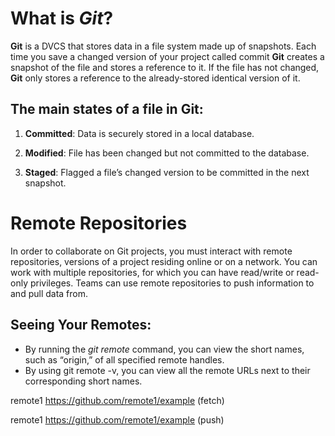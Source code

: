 # What is _**Git**_?
**Git** is a DVCS that stores data in a file system made up of snapshots. Each time you save a changed version of your project called commit **Git** creates a snapshot of the file and stores a reference to it. If the file has not changed, **Git** only stores a reference to the already-stored identical version of it.

## The main states of a file in Git:
1. **Committed**: Data is securely stored in a local database.

2. **Modified**: File has been changed but not committed to the database.

3. **Staged**: Flagged a file’s changed version to be committed in the next snapshot.


# Remote Repositories
In order to collaborate on Git projects, you must interact with remote repositories, versions of a project residing online or on a network. You can work with multiple repositories, for which you can have read/write or read-only privileges. Teams can use remote repositories to push information to and pull data from.
## Seeing Your Remotes:
+ By running the _git remote_ command, you can view the short names, such as “origin,” of all specified remote handles.
+ By using git remote -v, you can view all the remote URLs next to their corresponding short names.

remote1 https://github.com/remote1/example (fetch)

remote1 https://github.com/remote1/example (push)
